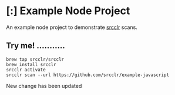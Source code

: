 # [:] Example Node Project

An example node project to demonstrate [srcclr](https://www.srcclr.com) scans.

## Try me! ...........

```
brew tap srcclr/srcclr
brew install srcclr
srcclr activate
srcclr scan --url https://github.com/srcclr/example-javascript
```
New change has been updated
